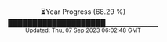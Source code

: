 <p align="center">
⏳Year Progress (68.29 %) <br>
████████████████████▁▁▁▁▁▁▁▁▁▁ <br>
<sub>Updated: Thu, 07 Sep 2023 06:02:48 GMT</sub>
</p>

